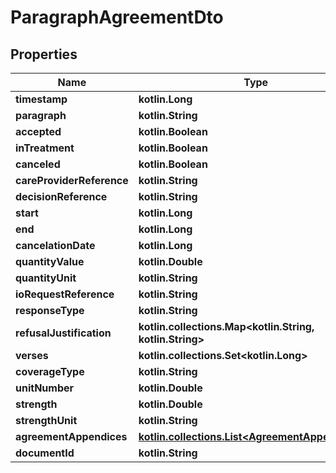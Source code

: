 
# ParagraphAgreementDto

## Properties
Name | Type | Description | Notes
------------ | ------------- | ------------- | -------------
**timestamp** | **kotlin.Long** |  |  [optional]
**paragraph** | **kotlin.String** |  |  [optional]
**accepted** | **kotlin.Boolean** |  |  [optional]
**inTreatment** | **kotlin.Boolean** |  |  [optional]
**canceled** | **kotlin.Boolean** |  |  [optional]
**careProviderReference** | **kotlin.String** |  |  [optional]
**decisionReference** | **kotlin.String** |  |  [optional]
**start** | **kotlin.Long** |  |  [optional]
**end** | **kotlin.Long** |  |  [optional]
**cancelationDate** | **kotlin.Long** |  |  [optional]
**quantityValue** | **kotlin.Double** |  |  [optional]
**quantityUnit** | **kotlin.String** |  |  [optional]
**ioRequestReference** | **kotlin.String** |  |  [optional]
**responseType** | **kotlin.String** |  |  [optional]
**refusalJustification** | **kotlin.collections.Map&lt;kotlin.String, kotlin.String&gt;** |  |  [optional]
**verses** | **kotlin.collections.Set&lt;kotlin.Long&gt;** |  |  [optional]
**coverageType** | **kotlin.String** |  |  [optional]
**unitNumber** | **kotlin.Double** |  |  [optional]
**strength** | **kotlin.Double** |  |  [optional]
**strengthUnit** | **kotlin.String** |  |  [optional]
**agreementAppendices** | [**kotlin.collections.List&lt;AgreementAppendixDto&gt;**](AgreementAppendixDto.md) |  |  [optional]
**documentId** | **kotlin.String** |  |  [optional]
